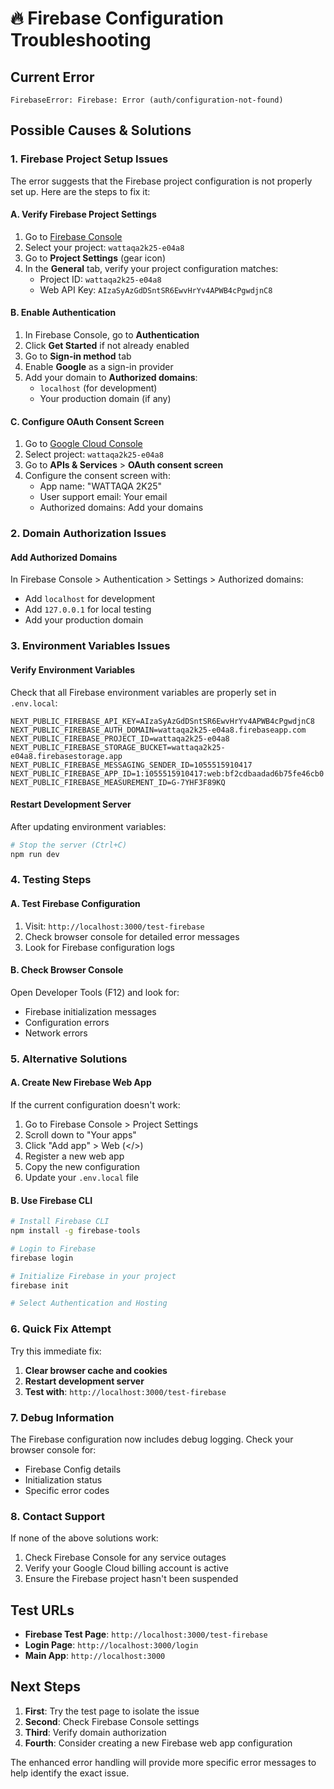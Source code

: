 # 🔥 Firebase Configuration Troubleshooting

## Current Error
`FirebaseError: Firebase: Error (auth/configuration-not-found)`

## Possible Causes & Solutions

### 1. **Firebase Project Setup Issues**

The error suggests that the Firebase project configuration is not properly set up. Here are the steps to fix it:

#### A. Verify Firebase Project Settings
1. Go to [Firebase Console](https://console.firebase.google.com/)
2. Select your project: `wattaqa2k25-e04a8`
3. Go to **Project Settings** (gear icon)
4. In the **General** tab, verify your project configuration matches:
   - Project ID: `wattaqa2k25-e04a8`
   - Web API Key: `AIzaSyAzGdDSntSR6EwvHrYv4APWB4cPgwdjnC8`

#### B. Enable Authentication
1. In Firebase Console, go to **Authentication**
2. Click **Get Started** if not already enabled
3. Go to **Sign-in method** tab
4. Enable **Google** as a sign-in provider
5. Add your domain to **Authorized domains**:
   - `localhost` (for development)
   - Your production domain (if any)

#### C. Configure OAuth Consent Screen
1. Go to [Google Cloud Console](https://console.cloud.google.com/)
2. Select project: `wattaqa2k25-e04a8`
3. Go to **APIs & Services** > **OAuth consent screen**
4. Configure the consent screen with:
   - App name: "WATTAQA 2K25"
   - User support email: Your email
   - Authorized domains: Add your domains

### 2. **Domain Authorization Issues**

#### Add Authorized Domains
In Firebase Console > Authentication > Settings > Authorized domains:
- Add `localhost` for development
- Add `127.0.0.1` for local testing
- Add your production domain

### 3. **Environment Variables Issues**

#### Verify Environment Variables
Check that all Firebase environment variables are properly set in `.env.local`:

```env
NEXT_PUBLIC_FIREBASE_API_KEY=AIzaSyAzGdDSntSR6EwvHrYv4APWB4cPgwdjnC8
NEXT_PUBLIC_FIREBASE_AUTH_DOMAIN=wattaqa2k25-e04a8.firebaseapp.com
NEXT_PUBLIC_FIREBASE_PROJECT_ID=wattaqa2k25-e04a8
NEXT_PUBLIC_FIREBASE_STORAGE_BUCKET=wattaqa2k25-e04a8.firebasestorage.app
NEXT_PUBLIC_FIREBASE_MESSAGING_SENDER_ID=1055515910417
NEXT_PUBLIC_FIREBASE_APP_ID=1:1055515910417:web:bf2cdbaadad6b75fe46cb0
NEXT_PUBLIC_FIREBASE_MEASUREMENT_ID=G-7YHF3F89KQ
```

#### Restart Development Server
After updating environment variables:
```bash
# Stop the server (Ctrl+C)
npm run dev
```

### 4. **Testing Steps**

#### A. Test Firebase Configuration
1. Visit: `http://localhost:3000/test-firebase`
2. Check browser console for detailed error messages
3. Look for Firebase configuration logs

#### B. Check Browser Console
Open Developer Tools (F12) and look for:
- Firebase initialization messages
- Configuration errors
- Network errors

### 5. **Alternative Solutions**

#### A. Create New Firebase Web App
If the current configuration doesn't work:
1. Go to Firebase Console > Project Settings
2. Scroll down to "Your apps"
3. Click "Add app" > Web (</>) 
4. Register a new web app
5. Copy the new configuration
6. Update your `.env.local` file

#### B. Use Firebase CLI
```bash
# Install Firebase CLI
npm install -g firebase-tools

# Login to Firebase
firebase login

# Initialize Firebase in your project
firebase init

# Select Authentication and Hosting
```

### 6. **Quick Fix Attempt**

Try this immediate fix:

1. **Clear browser cache and cookies**
2. **Restart development server**
3. **Test with**: `http://localhost:3000/test-firebase`

### 7. **Debug Information**

The Firebase configuration now includes debug logging. Check your browser console for:
- Firebase Config details
- Initialization status
- Specific error codes

### 8. **Contact Support**

If none of the above solutions work:
1. Check Firebase Console for any service outages
2. Verify your Google Cloud billing account is active
3. Ensure the Firebase project hasn't been suspended

## Test URLs

- **Firebase Test Page**: `http://localhost:3000/test-firebase`
- **Login Page**: `http://localhost:3000/login`
- **Main App**: `http://localhost:3000`

## Next Steps

1. **First**: Try the test page to isolate the issue
2. **Second**: Check Firebase Console settings
3. **Third**: Verify domain authorization
4. **Fourth**: Consider creating a new Firebase web app configuration

The enhanced error handling will provide more specific error messages to help identify the exact issue.